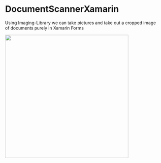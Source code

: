 # DocumentScannerXamarin
Using Imaging-Library we can take pictures and take out a cropped image of documents purely in Xamarin Forms

<img src="docscanner2.gif" height="400"/>
